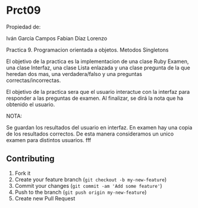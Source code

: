 # Prct09

Propiedad de:

Iván García Campos
Fabian Díaz Lorenzo

Practica 9. Programacion orientada a objetos. Metodos Singletons

El objetivo de la practica es la implementacion de una clase Ruby Examen, 
una clase Interfaz, una clase Lista enlazada y una clase pregunta de la que 
heredan dos mas, una verdadera/falso y una preguntas correctas/incorrectas.

El objetivo de la practica sera que el usuario interactue con la interfaz
para responder a las preguntas de examen. Al finalizar, se dirá la nota 
que ha obtenido el usuario.

NOTA:

Se guardan los resultados del usuario en interfaz. En examen hay una copia de los resultados correctos. De esta manera consideramos un unico examen para 
distintos usuarios.
fff


## Contributing

1. Fork it
2. Create your feature branch (`git checkout -b my-new-feature`)
3. Commit your changes (`git commit -am 'Add some feature'`)
4. Push to the branch (`git push origin my-new-feature`)
5. Create new Pull Request
